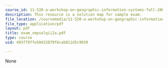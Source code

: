 ```yaml
---
course_id: 11-520-a-workshop-on-geographic-information-systems-fall-2005
description: This resource is a solution map for sample exam.
file_location: /coursemedia/11-520-a-workshop-on-geographic-information-systems-fall-2005/493f79ffe50432079f6cab811d5c9039_exam_smpsolqii2a.pdf
file_type: application/pdf
layout: pdf
title: exam_smpsolqii2a.pdf
type: course
uid: 493f79ffe50432079f6cab811d5c9039

---
```

None